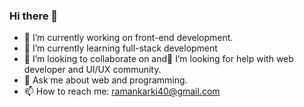 ### Hi there 👋

- 🔭 I’m currently working on front-end development.
- 🌱 I’m currently learning full-stack development
- 👯 I’m looking to collaborate on and🤔 I’m looking for help with web developer and UI/UX community.
- 💬 Ask me about web and programming.
- 📫 How to reach me: ramankarki40@gmail.com
